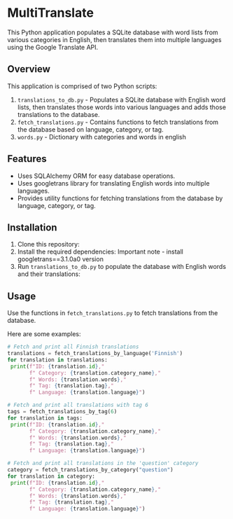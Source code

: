 # MultiTranslate

This Python application populates a SQLite database with word lists from various categories in English, then translates them into multiple languages using the Google Translate API.

## Overview

This application is comprised of two Python scripts:

1. `translations_to_db.py` - Populates a SQLite database with English word lists, then translates those words into various languages and adds those translations to the database.
2. `fetch_translations.py` - Contains functions to fetch translations from the database based on language, category, or tag.
3. `words.py` - Dictionary with categories and words in english

## Features

- Uses SQLAlchemy ORM for easy database operations.
- Uses googletrans library for translating English words into multiple languages.
- Provides utility functions for fetching translations from the database by language, category, or tag.

## Installation

1. Clone this repository:
2. Install the required dependencies: Important note - install googletrans==3.1.0a0 version
3. Run `translations_to_db.py` to populate the database with English words and their translations:



## Usage

Use the functions in `fetch_translations.py` to fetch translations from the database.

Here are some examples:

```python
# Fetch and print all Finnish translations
translations = fetch_translations_by_language('Finnish')
for translation in translations:
 print(f"ID: {translation.id},"
       f" Category: {translation.category_name},"
       f" Words: {translation.words},"
       f" Tag: {translation.tag},"
       f" Language: {translation.language}")

# Fetch and print all translations with tag 6
tags = fetch_translations_by_tag(6)
for translation in tags:
 print(f"ID: {translation.id},"
       f" Category: {translation.category_name},"
       f" Words: {translation.words},"
       f" Tag: {translation.tag},"
       f" Language: {translation.language}")

# Fetch and print all translations in the 'question' category
category = fetch_translations_by_category("question")
for translation in category:
 print(f"ID: {translation.id},"
       f" Category: {translation.category_name},"
       f" Words: {translation.words},"
       f" Tag: {translation.tag},"
       f" Language: {translation.language}")
